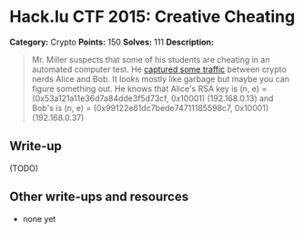 # Hack.lu CTF 2015: Creative Cheating

**Category:** Crypto
**Points:** 150
**Solves:** 111
**Description:**

> Mr. Miller suspects that some of his students are cheating in an automated computer test. He [captured some traffic](dump_2bd6da8de87c6f1170dec710f7268a16.pcapng) between crypto nerds Alice and Bob. It looks mostly like garbage but maybe you can figure something out.
> He knows that Alice's RSA key is (n, e) = (0x53a121a11e36d7a84dde3f5d73cf, 0x10001) (192.168.0.13) and Bob's is (n, e) = (0x99122e61dc7bede74711185598c7, 0x10001) (192.168.0.37)


## Write-up

(TODO)

## Other write-ups and resources

* none yet
